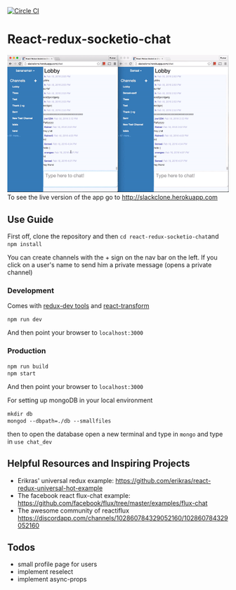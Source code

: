 [![Circle CI](https://circleci.com/gh/raineroviir/react-redux-socketio-chat.svg?style=svg)](https://circleci.com/gh/raineroviir/react-redux-socketio-chat)

# React-redux-socketio-chat

![alt tag](ReadmeVideo.gif)
To see the live version of the app go to http://slackclone.herokuapp.com

## Use Guide

First off, clone the repository and then `cd react-redux-socketio-chat`and `npm install`

You can create channels with the + sign on the nav bar on the left.
If you click on a user's name to send him a private message (opens a private channel)

### Development

Comes with [redux-dev tools](https://github.com/gaearon/redux-devtools) and [react-transform](https://github.com/gaearon/react-transform-boilerplate
)

```
npm run dev
```
And then point your browser to `localhost:3000`

### Production

```
npm run build
npm start
```
And then point your browser to `localhost:3000`

For setting up mongoDB in your local environment

```
mkdir db
mongod --dbpath=./db --smallfiles
```

then to open the database open a new terminal and type in `mongo` and type in `use chat_dev`

## Helpful Resources and Inspiring Projects

* Erikras' universal redux example: https://github.com/erikras/react-redux-universal-hot-example
* The facebook react flux-chat example: https://github.com/facebook/flux/tree/master/examples/flux-chat
* The awesome community of reactiflux https://discordapp.com/channels/102860784329052160/102860784329052160

## Todos
* small profile page for users
* implement reselect
* implement async-props
